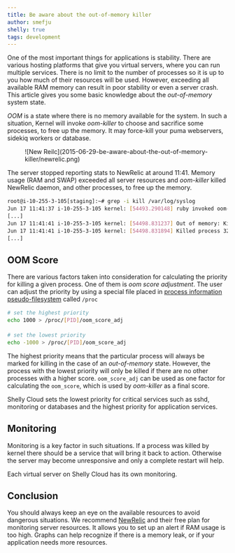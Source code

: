 ```yaml
---
title: Be aware about the out-of-memory killer
author: smefju
shelly: true
tags: development
---
```


One of the most important things for applications is stability. There are various hosting platforms that give you virtual servers, where you can run multiple services. There is no limit to the number of processes so it is up to you how much of their resources will be used. However, exceeding all available RAM memory can result in poor stability or even a server crash. This article gives you some basic knowledge about the *out-of-memory* system state.

*OOM* is a state where there is no memory available for the system. In such a situation, Kernel will invoke *oom-killer* to choose and sacrifice some processes, to free up the memory. It may force-kill your puma webservers, sidekiq workers or database.

<figure>
  ![New Reilc](2015-06-29-be-aware-about-the-out-of-memory-killer/newrelic.png)
</figure>

The server stopped reporting stats to NewRelic at around 11:41. Memory usage (RAM and SWAP) exceeded all server resources and *oom-killer* killed NewRelic daemon, and other processes, to free up the memory.

```bash
root@i-10-255-3-105[staging]:~# grep -i kill /var/log/syslog
Jun 17 11:41:37 i-10-255-3-105 kernel: [54493.290148] ruby invoked oom-killer: gfp_mask=0x201da, order=0, oom_score_adj=0
[...]
Jun 17 11:41:41 i-10-255-3-105 kernel: [54498.831237] Out of memory: Kill process 32236 (ruby) score 912 or sacrifice child
Jun 17 11:41:41 i-10-255-3-105 kernel: [54498.831894] Killed process 32236 (ruby) total-vm:209732kB, anon-rss:921340kB, file-rss:0kB
[...]
```

## OOM Score

There are various factors taken into consideration for calculating the priority for killing a given process. One of them is *oom score adjustment*. The user can adjust the priority by using a special file placed in [process information pseudo-filesystem][proc] called `/proc`

```bash
# set the highest priority
echo 1000 > /proc/[PID]/oom_score_adj

# set the lowest priority
echo -1000 > /proc/[PID]/oom_score_adj
```

The highest priority means that the particular process will always be marked for killing in the case of an *out-of-memory* state. However, the process with the lowest priority will only be killed if there are no other processes with a higher score. `oom_score_adj` can be used as one factor for calculating the `oom_score`, which is used by *oom-killer* as a final score.

Shelly Cloud sets the lowest priority for critical services such as sshd, monitoring or databases and the highest priority for application services.

## Monitoring

Monitoring is a key factor in such situations. If a process was killed by kernel there should be a service that will bring it back to action. Otherwise the server may become unresponsive and only a complete restart will help.

Each virtual server on Shelly Cloud has its own monitoring.

## Conclusion

You should always keep an eye on the available resources to avoid dangerous situations. We recommend [NewRelic][NewRelic] and their free plan for monitoring server resources. It allows you to set up an alert if RAM usage is too high. Graphs can help recognize if there is a memory leak, or if your application needs more resources.

[proc]:     http://man7.org/linux/man-pages/man5/proc.5.html
[newrelic]: https://shellycloud.com/documentation/faq#new_relic
